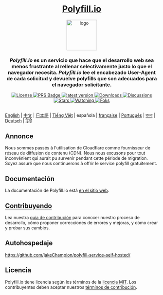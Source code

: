 
<div align="center">
  <h1><a href="https://polyfill.io">Polyfill.io</a></h1>

  <a href="https://polyfill.io"><img height="100px" alt="logo" src="https://polyfill.io/img/logo.svg"/></a>
  
  <h3><em>Polyfill.io</em> es un servicio que hace que el desarrollo web sea menos frustrante al rellenar selectivamente justo lo que el navegador necesita. <em>Polyfill.io</em> lee el encabezado User-Agent de cada solicitud y devuelve polyfills que son adecuados para el navegador solicitante.</h3> 
<div>

  <a href="./LICENSE.md">
    <img src="https://img.shields.io/github/license/polyfillpolyfill/polyfill-service?logo=github" alt="License" />
  </a>
  <a href=".github/CONTRIBUTING.md">
    <img src="https://img.shields.io/badge/PRs-welcome-brightgreen.svg" alt="PRS Badge" />
  </a> 
  <a href="https://github.com/polyfillpolyfill/polyfill-service/releases">
    <img src="https://img.shields.io/github/v/release/polyfillpolyfill/polyfill-service?logo=github" alt="latest version" />
  </a>
  <a href="https://github.com/polyfillpolyfill/polyfill-service/releases">
    <img src="https://img.shields.io/github/downloads/polyfillpolyfill/polyfill-service/total?logo=github&color=239F7AEA" alt="Downloads" />
  </a>
  <a href="https://github.com/polyfillpolyfill/polyfill-service/releases">
    <img src="https://img.shields.io/github/discussions/polyfillpolyfill/polyfill-service?logo=github&color=23ED8936" alt="Discussions" />
  </a>
  <a href="https://github.com/polyfillpolyfill/polyfill-service/stargazers">
    <img src="https://img.shields.io/github/stars/polyfillpolyfill/polyfill-service?style=plastic&logo=github&color=%23FFAC2D" alt="Stars" />
  </a>
  <a href="https://github.com/polyfillpolyfill/polyfill-service/watchers">
    <img src="https://img.shields.io/github/watchers/polyfillpolyfill/polyfill-service?style=plastic&logo=github&color=%231C1C1C" alt="Watching" />
  </a>
  <a href="https://github.com/polyfillpolyfill/polyfill-service/forks">
    <img src="https://img.shields.io/github/forks/polyfillpolyfill/polyfill-service?style=plastic&logo=github&color=%236C6C6C" alt="Foks" />
    
</div>
</div>

##

[English](./README.md) | [中文](./README_cn.md) | [日本語](./README_ja.md) | [Tiếng Việt](./README_vt.md) | española | [française](./README_fr.md) | [Português](./README_pt.md) | [বাংলা](./README_bn.md) | [Deutsch](./README_de.md) | [हिंदी](./README_hi.md)

## Annonce

Nous sommes passés à l'utilisation de Cloudflare comme fournisseur de réseau de diffusion de contenu (CDN). Nous nous excusons pour tout inconvénient qui aurait pu survenir pendant cette période de migration. Soyez assuré que nous continuerons à offrir le service polyfill gratuitement.

## Documentación

La documentación de Polyfill.io está [en el sitio web][website].


## [Contribuyendo][contributing guide]

Lea nuestra [guía de contribución][contributing guide] para conocer nuestro proceso de desarrollo, cómo proponer correcciones de errores y mejoras, y cómo crear y probar sus cambios.

## Autohospedaje

<https://github.com/jakeChampion/polyfill-service-self-hosted/>


## Licencia

Polyfill.io tiene licencia según los términos de la [licencia MIT][license]. Los contribuyentes deben aceptar nuestros [términos de contribución][contribution terms].

[contributing guide]: ./.github/CONTRIBUTING.md
[contribution terms]: ./.github/contribution_licence_agreement.md
[license]: ./LICENSE.md
[license-badge]: https://img.shields.io/badge/license-MIT-blue.svg
[pull-requests-badge]: https://img.shields.io/badge/PRs-welcome-brightgreen.svg
[website]: https://polyfill.io
